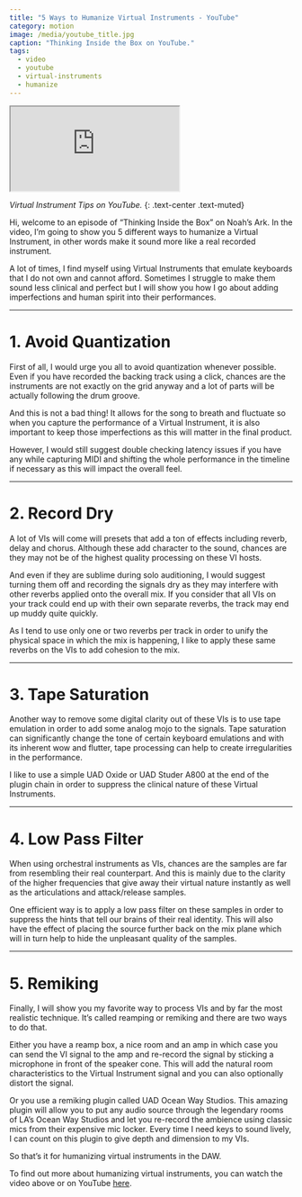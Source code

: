 ```yaml
---
title: "5 Ways to Humanize Virtual Instruments - YouTube"
category: motion
image: /media/youtube_title.jpg
caption: "Thinking Inside the Box on YouTube."
tags:
  - video
  - youtube
  - virtual-instruments
  - humanize
---
```


<div class="embed-responsive embed-responsive-16by9">
	<iframe class="embed-responsive-item" src="https://www.youtube.com/embed/J2HFWN1vKmU" allowfullscreen></iframe>
</div>

_Virtual Instrument Tips on YouTube._
{: .text-center .text-muted}

Hi, welcome to an episode of “Thinking Inside the Box” on Noah’s Ark. In the video, I’m going to show you 5 different ways to humanize a Virtual Instrument, in other words make it sound more like a real recorded instrument.

A lot of times, I find myself using Virtual Instruments that emulate keyboards that I do not own and cannot afford. Sometimes I struggle to make them sound less clinical and perfect but I will show you how I go about adding imperfections and human spirit into their performances.

 * * *

# __1. Avoid Quantization__

First of all, I would urge you all to avoid quantization whenever possible. Even if you have recorded the backing track using a click, chances are the instruments are not exactly on the grid anyway and a lot of parts will be actually following the drum groove.

And this is not a bad thing! It allows for the song to breath and fluctuate so when you capture the performance of a Virtual Instrument, it is also important to keep those imperfections as this will matter in the final product.

However, I would still suggest double checking latency issues if you have any while capturing MIDI and shifting the whole performance in the timeline if necessary as this will impact the overall feel.

 * * *

# __2. Record Dry__

A lot of VIs will come will presets that add a ton of effects including reverb, delay and chorus. Although these add character to the sound, chances are they may not be of the highest quality processing on these VI hosts.

And even if they are sublime during solo auditioning, I would suggest turning them off and recording the signals dry as they may interfere with other reverbs applied onto the overall mix. If you consider that all VIs on your track could end up with their own separate reverbs, the track may end up muddy quite quickly.

As I tend to use only one or two reverbs per track in order to unify the physical space in which the mix is happening, I like to apply these same reverbs on the VIs to add cohesion to the mix.

 * * *

# __3. Tape Saturation__

Another way to remove some digital clarity out of these VIs is to use tape emulation in order to add some analog mojo to the signals. Tape saturation can significantly change the tone of certain keyboard emulations and with its inherent wow and flutter, tape processing can help to create irregularities in the performance.

I like to use a simple UAD Oxide or UAD Studer A800 at the end of the plugin chain in order to suppress the clinical nature of these Virtual Instruments.

 * * *

# __4. Low Pass Filter__

When using orchestral instruments as VIs, chances are the samples are far from resembling their real counterpart. And this is mainly due to the clarity of the higher frequencies that give away their virtual nature instantly as well as the articulations and attack/release samples.

One efficient way is to apply a low pass filter on these samples in order to suppress the hints that tell our brains of their real identity. This will also have the effect of placing the source further back on the mix plane which will in turn help to hide the unpleasant quality of the samples.

 * * *

# __5. Remiking__

Finally, I will show you my favorite way to process VIs and by far the most realistic technique. It’s called reamping or remiking and there are two ways to do that.

Either you have a reamp box, a nice room and an amp in which case you can send the VI signal to the amp and re-record the signal by sticking a microphone in front of the speaker cone. This will add the natural room characteristics to the Virtual Instrument signal and you can also optionally distort the signal.

Or you use a remiking plugin called UAD Ocean Way Studios. This amazing plugin will allow you to put any audio source through the legendary rooms of LA’s Ocean Way Studios and let you re-record the ambience using classic mics from their expensive mic locker. Every time I need keys to sound lively, I can count on this plugin to give depth and dimension to my VIs.

So that’s it for humanizing virtual instruments in the DAW.

To find out more about humanizing virtual instruments, you can watch the video above or on YouTube [here](https://youtu.be/J2HFWN1vKmU).
